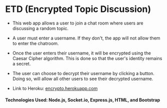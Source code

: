 # ETD (Encrypted Topic Discussion)

* This web app allows a user to join a chat room where users are discussing a random topic.

* A user must enter a username. If they don't, the app will not allow them to enter the chatroom.

* Once the user enters their username, it will be encrypted using the Caesar Cipher algorithm. This is done so that the user's identity remains a secret.

* The user can choose to decrypt their username by clicking a button. Doing so, will allow all other users to see their decrypted username. 

* Link to Heroku: [encrypto.herokuapp.com](https://encrypto.herokuapp.com)


#### Technologies Used: Node.js, Socket.io, Express.js, HTML, and Bootstrap
